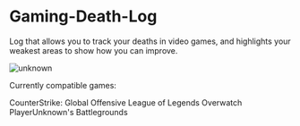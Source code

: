 # Gaming-Death-Log
Log that allows you to track your deaths in video games, and highlights your weakest areas to show how you can improve.

![unknown](https://user-images.githubusercontent.com/15781380/35721376-917e44ee-07e9-11e8-8140-7c30b8834507.png)

Currently compatible games:

CounterStrike: Global Offensive
League of Legends
Overwatch
PlayerUnknown's Battlegrounds
